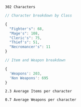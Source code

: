 `302 Characters`

```javascript
// Character breakdown by Class

{
  "Fighter's": 68,
  "Mage's": 108,
  "Cleric's": 75,
  "Thief's": 51,
  "Necromancer's": 11
}
```

```javascript
// Item and Weapon breakdown

{
  'Weapons': 203,
  'Non Weapons': 695
}
```

`2.3 Average Items per character`

`0.7 Average Weapons per character`
